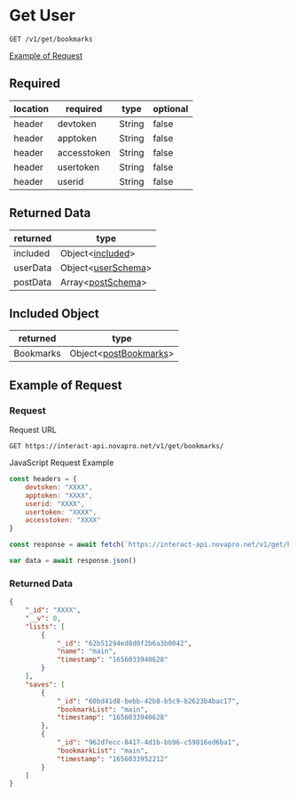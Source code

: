 # Get User

``GET /v1/get/bookmarks``

[Example of Request](#example-of-request)

## Required 
| location | required | type | optional |
| -- | -- | -- | -- |
| header | devtoken | String | false |
| header | apptoken | String | false |
| header | accesstoken | String | false |
| header | usertoken | String | false |
| header | userid | String | false |

## Returned Data
| returned | type | 
| -- | -- |
| included | Object<[included](#included-object)> | 
| userData | Object<[userSchema](../../schemas/interactUserSchema.md)> |
| postData | Array<[postSchema](../../schemas/interactPostSchema.md)> |

## Included Object
| returned | type | 
| -- | -- |
| Bookmarks | Object<[postBookmarks](../../schemas/postSchemas/interactPostBookmarks.md)>

## Example of Request
### Request
Request URL

``GET https://interact-api.novapro.net/v1/get/bookmarks/``

JavaScript Request Example
```js
const headers = {
    devtoken: "XXXX",
    apptoken: "XXXX",
    userid: "XXXX",
    usertoken: "XXXX",
    accesstoken: "XXXX"
}

const response = await fetch(`https://interact-api.novapro.net/v1/get/bookmarks/`, { method: 'GET', headers })

var data = await response.json() 
```

### Returned Data
``` JSON
{
	"_id": "XXXX",
	"__v": 0,
	"lists": [
		{
			"_id": "62b51294ed8d0f2b6a3b0042",
			"name": "main",
			"timestamp": "1656033940628"
		}
	],
	"saves": [
		{
			"_id": "60bd41d8-bebb-42b8-b5c9-b2623b4bac17",
			"bookmarkList": "main",
			"timestamp": "1656033940628"
		},
		{
			"_id": "962d7ecc-8417-4d1b-bb96-c59816ed6ba1",
			"bookmarkList": "main",
			"timestamp": "1656033952212"
		}
	]
}
```